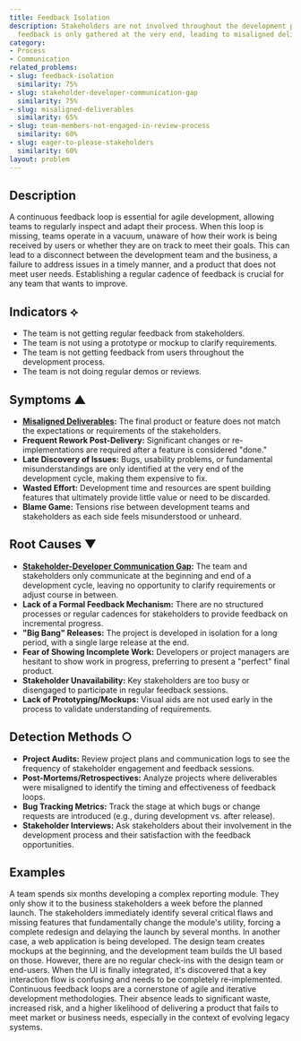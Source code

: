 ```yaml
---
title: Feedback Isolation
description: Stakeholders are not involved throughout the development process, and
  feedback is only gathered at the very end, leading to misaligned deliverables.
category:
- Process
- Communication
related_problems:
- slug: feedback-isolation
  similarity: 75%
- slug: stakeholder-developer-communication-gap
  similarity: 75%
- slug: misaligned-deliverables
  similarity: 65%
- slug: team-members-not-engaged-in-review-process
  similarity: 60%
- slug: eager-to-please-stakeholders
  similarity: 60%
layout: problem
---
```


## Description
A continuous feedback loop is essential for agile development, allowing teams to regularly inspect and adapt their process. When this loop is missing, teams operate in a vacuum, unaware of how their work is being received by users or whether they are on track to meet their goals. This can lead to a disconnect between the development team and the business, a failure to address issues in a timely manner, and a product that does not meet user needs. Establishing a regular cadence of feedback is crucial for any team that wants to improve.

## Indicators ⟡
- The team is not getting regular feedback from stakeholders.
- The team is not using a prototype or mockup to clarify requirements.
- The team is not getting feedback from users throughout the development process.
- The team is not doing regular demos or reviews.

## Symptoms ▲

- **[Misaligned Deliverables](misaligned-deliverables.md):** The final product or feature does not match the expectations or requirements of the stakeholders.
- **Frequent Rework Post-Delivery:** Significant changes or re-implementations are required after a feature is considered "done."
- **Late Discovery of Issues:** Bugs, usability problems, or fundamental misunderstandings are only identified at the very end of the development cycle, making them expensive to fix.
- **Wasted Effort:** Development time and resources are spent building features that ultimately provide little value or need to be discarded.
- **Blame Game:** Tensions rise between development teams and stakeholders as each side feels misunderstood or unheard.

## Root Causes ▼

- **[Stakeholder-Developer Communication Gap](stakeholder-developer-communication-gap.md):** The team and stakeholders only communicate at the beginning and end of a development cycle, leaving no opportunity to clarify requirements or adjust course in between.
- **Lack of a Formal Feedback Mechanism:** There are no structured processes or regular cadences for stakeholders to provide feedback on incremental progress.
- **"Big Bang" Releases:** The project is developed in isolation for a long period, with a single large release at the end.
- **Fear of Showing Incomplete Work:** Developers or project managers are hesitant to show work in progress, preferring to present a "perfect" final product.
- **Stakeholder Unavailability:** Key stakeholders are too busy or disengaged to participate in regular feedback sessions.
- **Lack of Prototyping/Mockups:** Visual aids are not used early in the process to validate understanding of requirements.

## Detection Methods ○

- **Project Audits:** Review project plans and communication logs to see the frequency of stakeholder engagement and feedback sessions.
- **Post-Mortems/Retrospectives:** Analyze projects where deliverables were misaligned to identify the timing and effectiveness of feedback loops.
- **Bug Tracking Metrics:** Track the stage at which bugs or change requests are introduced (e.g., during development vs. after release).
- **Stakeholder Interviews:** Ask stakeholders about their involvement in the development process and their satisfaction with the feedback opportunities.

## Examples
A team spends six months developing a complex reporting module. They only show it to the business stakeholders a week before the planned launch. The stakeholders immediately identify several critical flaws and missing features that fundamentally change the module's utility, forcing a complete redesign and delaying the launch by several months. In another case, a web application is being developed. The design team creates mockups at the beginning, and the development team builds the UI based on those. However, there are no regular check-ins with the design team or end-users. When the UI is finally integrated, it's discovered that a key interaction flow is confusing and needs to be completely re-implemented. Continuous feedback loops are a cornerstone of agile and iterative development methodologies. Their absence leads to significant waste, increased risk, and a higher likelihood of delivering a product that fails to meet market or business needs, especially in the context of evolving legacy systems.